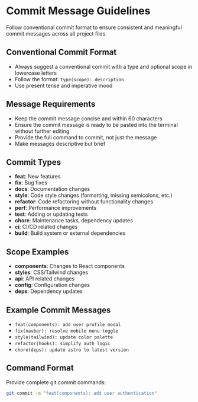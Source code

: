 # Commit Message Guidelines

Follow conventional commit format to ensure consistent and meaningful commit messages across all project files.

## Conventional Commit Format
- Always suggest a conventional commit with a type and optional scope in lowercase letters
- Follow the format: `type(scope): description`
- Use present tense and imperative mood

## Message Requirements
- Keep the commit message concise and within 60 characters
- Ensure the commit message is ready to be pasted into the terminal without further editing
- Provide the full command to commit, not just the message
- Make messages descriptive but brief

## Commit Types
- **feat**: New features
- **fix**: Bug fixes
- **docs**: Documentation changes
- **style**: Code style changes (formatting, missing semicolons, etc.)
- **refactor**: Code refactoring without functionality changes
- **perf**: Performance improvements
- **test**: Adding or updating tests
- **chore**: Maintenance tasks, dependency updates
- **ci**: CI/CD related changes
- **build**: Build system or external dependencies

## Scope Examples
- **components**: Changes to React components
- **styles**: CSS/Tailwind changes
- **api**: API related changes
- **config**: Configuration changes
- **deps**: Dependency updates

## Example Commit Messages
- `feat(components): add user profile modal`
- `fix(navbar): resolve mobile menu toggle`
- `style(tailwind): update color palette`
- `refactor(hooks): simplify auth logic`
- `chore(deps): update astro to latest version`

## Command Format
Provide complete git commit commands:
```bash
git commit -m "feat(components): add user authentication"
```
